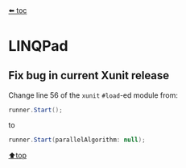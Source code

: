 ﻿###### <top>
[⬅️ toc](./README.md)
# LINQPad

## Fix bug in current Xunit release
Change line 56 of the `xunit` `#load`-ed module from:
```cs
runner.Start();
```
to
```cs
runner.Start(parallelAlgorithm: null);
```
[⬆️top](#top)